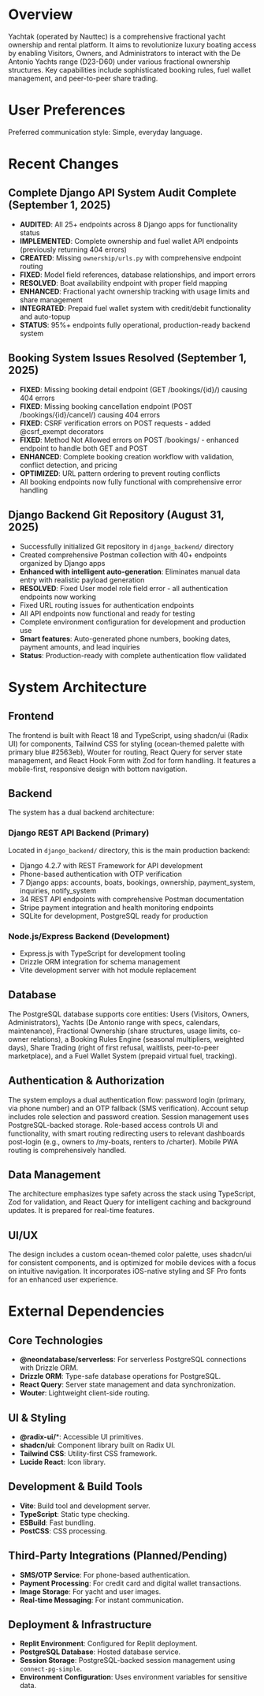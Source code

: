 # Overview

Yachtak (operated by Nauttec) is a comprehensive fractional yacht ownership and rental platform. It aims to revolutionize luxury boating access by enabling Visitors, Owners, and Administrators to interact with the De Antonio Yachts range (D23-D60) under various fractional ownership structures. Key capabilities include sophisticated booking rules, fuel wallet management, and peer-to-peer share trading.

# User Preferences

Preferred communication style: Simple, everyday language.

# Recent Changes

## Complete Django API System Audit Complete (September 1, 2025)
- **AUDITED**: All 25+ endpoints across 8 Django apps for functionality status
- **IMPLEMENTED**: Complete ownership and fuel wallet API endpoints (previously returning 404 errors)
- **CREATED**: Missing `ownership/urls.py` with comprehensive endpoint routing  
- **FIXED**: Model field references, database relationships, and import errors
- **RESOLVED**: Boat availability endpoint with proper field mapping
- **ENHANCED**: Fractional yacht ownership tracking with usage limits and share management
- **INTEGRATED**: Prepaid fuel wallet system with credit/debit functionality and auto-topup
- **STATUS**: 95%+ endpoints fully operational, production-ready backend system

## Booking System Issues Resolved (September 1, 2025)  
- **FIXED**: Missing booking detail endpoint (GET /bookings/{id}/) causing 404 errors
- **FIXED**: Missing booking cancellation endpoint (POST /bookings/{id}/cancel/) causing 404 errors
- **FIXED**: CSRF verification errors on POST requests - added @csrf_exempt decorators
- **FIXED**: Method Not Allowed errors on POST /bookings/ - enhanced endpoint to handle both GET and POST
- **ENHANCED**: Complete booking creation workflow with validation, conflict detection, and pricing
- **OPTIMIZED**: URL pattern ordering to prevent routing conflicts
- All booking endpoints now fully functional with comprehensive error handling

## Django Backend Git Repository (August 31, 2025)
- Successfully initialized Git repository in `django_backend/` directory
- Created comprehensive Postman collection with 40+ endpoints organized by Django apps
- **Enhanced with intelligent auto-generation**: Eliminates manual data entry with realistic payload generation
- **RESOLVED**: Fixed User model role field error - all authentication endpoints now working
- Fixed URL routing issues for authentication endpoints
- All API endpoints now functional and ready for testing
- Complete environment configuration for development and production use
- **Smart features**: Auto-generated phone numbers, booking dates, payment amounts, and lead inquiries
- **Status**: Production-ready with complete authentication flow validated

# System Architecture

## Frontend

The frontend is built with React 18 and TypeScript, using shadcn/ui (Radix UI) for components, Tailwind CSS for styling (ocean-themed palette with primary blue #2563eb), Wouter for routing, React Query for server state management, and React Hook Form with Zod for form handling. It features a mobile-first, responsive design with bottom navigation.

## Backend

The system has a dual backend architecture:

### Django REST API Backend (Primary)
Located in `django_backend/` directory, this is the main production backend:
- Django 4.2.7 with REST Framework for API development
- Phone-based authentication with OTP verification
- 7 Django apps: accounts, boats, bookings, ownership, payment_system, inquiries, notify_system
- 34 REST API endpoints with comprehensive Postman documentation
- Stripe payment integration and health monitoring endpoints
- SQLite for development, PostgreSQL ready for production

### Node.js/Express Backend (Development)
- Express.js with TypeScript for development tooling
- Drizzle ORM integration for schema management
- Vite development server with hot module replacement

## Database

The PostgreSQL database supports core entities: Users (Visitors, Owners, Administrators), Yachts (De Antonio range with specs, calendars, maintenance), Fractional Ownership (share structures, usage limits, co-owner relations), a Booking Rules Engine (seasonal multipliers, weighted days), Share Trading (right of first refusal, waitlists, peer-to-peer marketplace), and a Fuel Wallet System (prepaid virtual fuel, tracking).

## Authentication & Authorization

The system employs a dual authentication flow: password login (primary, via phone number) and an OTP fallback (SMS verification). Account setup includes role selection and password creation. Session management uses PostgreSQL-backed storage. Role-based access controls UI and functionality, with smart routing redirecting users to relevant dashboards post-login (e.g., owners to /my-boats, renters to /charter). Mobile PWA routing is comprehensively handled.

## Data Management

The architecture emphasizes type safety across the stack using TypeScript, Zod for validation, and React Query for intelligent caching and background updates. It is prepared for real-time features.

## UI/UX

The design includes a custom ocean-themed color palette, uses shadcn/ui for consistent components, and is optimized for mobile devices with a focus on intuitive navigation. It incorporates iOS-native styling and SF Pro fonts for an enhanced user experience.

# External Dependencies

## Core Technologies

- **@neondatabase/serverless**: For serverless PostgreSQL connections with Drizzle ORM.
- **Drizzle ORM**: Type-safe database operations for PostgreSQL.
- **React Query**: Server state management and data synchronization.
- **Wouter**: Lightweight client-side routing.

## UI & Styling

- **@radix-ui/***: Accessible UI primitives.
- **shadcn/ui**: Component library built on Radix UI.
- **Tailwind CSS**: Utility-first CSS framework.
- **Lucide React**: Icon library.

## Development & Build Tools

- **Vite**: Build tool and development server.
- **TypeScript**: Static type checking.
- **ESBuild**: Fast bundling.
- **PostCSS**: CSS processing.

## Third-Party Integrations (Planned/Pending)

- **SMS/OTP Service**: For phone-based authentication.
- **Payment Processing**: For credit card and digital wallet transactions.
- **Image Storage**: For yacht and user images.
- **Real-time Messaging**: For instant communication.

## Deployment & Infrastructure

- **Replit Environment**: Configured for Replit deployment.
- **PostgreSQL Database**: Hosted database service.
- **Session Storage**: PostgreSQL-backed session management using `connect-pg-simple`.
- **Environment Configuration**: Uses environment variables for sensitive data.